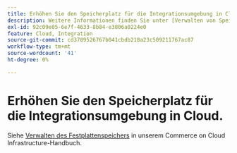 ```yaml
---
title: Erhöhen Sie den Speicherplatz für die Integrationsumgebung in Cloud.
description: Weitere Informationen finden Sie unter [Verwalten von Speicherplatz](https://devdocs.magento.com/guides/v2.3/cloud/project/manage-disk-space.html) in unserer Entwicklerdokumentation.
exl-id: 92c09e05-6e7f-4633-8b84-e3806a0224e0
feature: Cloud, Integration
source-git-commit: cd3789526767b041cbdb218a23c509211767ac87
workflow-type: tm+mt
source-wordcount: '41'
ht-degree: 0%

---
```


# Erhöhen Sie den Speicherplatz für die Integrationsumgebung in Cloud.

Siehe [Verwalten des Festplattenspeichers](https://experienceleague.adobe.com/en/docs/commerce-cloud-service/user-guide/develop/storage/manage-disk-space) in unserem Commerce on Cloud Infrastructure-Handbuch.
